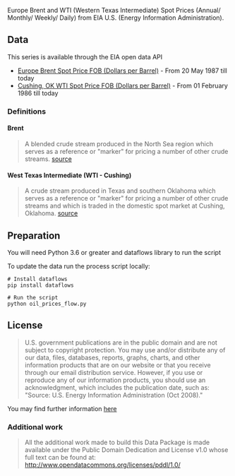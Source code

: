 Europe Brent and WTI (Western Texas Intermediate) Spot Prices (Annual/ Monthly/ Weekly/ Daily) from EIA U.S. (Energy Information Administration).

## Data

This series is available through the EIA open data API

- [Europe Brent Spot Price FOB (Dollars per Barrel)](https://www.eia.gov/dnav/pet/hist/RBRTEd.htm) - From 20 May 1987 till today
- [Cushing, OK WTI Spot Price FOB (Dollars per Barrel)](https://www.eia.gov/dnav/pet/hist/RWTCD.htm) - From 01 February 1986 till today

### Definitions

#### Brent
> A blended crude stream produced in the North Sea region which serves as a reference or "marker" for pricing a number of other crude streams.
[source](https://www.eia.gov/dnav/pet/TblDefs/pet_pri_spt_tbldef2.asp)

#### West Texas Intermediate (WTI - Cushing)
> A crude stream produced in Texas and southern Oklahoma which serves as a reference or "marker" for pricing a number of other crude streams and which is traded in the domestic spot market at Cushing, Oklahoma.
[source](https://www.eia.gov/dnav/pet/TblDefs/pet_pri_spt_tbldef2.asp)

## Preparation

You will need Python 3.6 or greater and dataflows library to run the script

To update the data run the process script locally:

```
# Install dataflows
pip install dataflows

# Run the script
python oil_prices_flow.py
```

## License

> U.S. government publications are in the public domain and are not subject to copyright protection. You may use and/or distribute any of our data, files, databases, reports, graphs, charts, and other information products that are on our website or that you receive through our email distribution service. However, if you use or reproduce any of our information products, you should use an acknowledgment, which includes the publication date, such as: "Source: U.S. Energy Information Administration (Oct 2008)."

You may find further information [here](https://www.eia.gov/about/copyrights_reuse.cfm)

### Additional work

> All the additional work made to build this Data Package is made available under the Public Domain Dedication and License v1.0 whose full text can be found at: http://www.opendatacommons.org/licenses/pddl/1.0/
